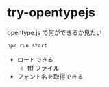 # try-opentypejs

opentype.js で何ができるか見たい

```bash
npm run start
```

- ロードできる
  - ttf ファイル
- フォント名を取得できる
